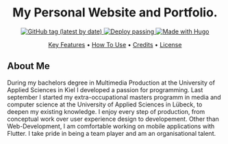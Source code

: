 <h1 align="center">
  My Personal Website and Portfolio.
</h1>

<p align="center">
  <a href="https://github.com/TobiasPrt/website/releases/">
    <img alt="GitHub tag (latest by date)" src="https://img.shields.io/github/v/tag/TobiasPrt/website?label=version">
  </a>
  <a href="https://github.com/TobiasPrt/website/actions/workflows/deploy.yml">
    <img alt="Deploy passing" src="https://github.com/TobiasPrt/website/actions/workflows/deploy.yml/badge.svg">
  </a>
  <a href="https://gohugo.io">
    <img alt="Made with Hugo" src="https://img.shields.io/badge/made%20with-Hugo-ff69b4">
  </a>
  
  
</p>

<p align="center">
  <a href="#key-features">Key Features</a> •
  <a href="#how-to-use">How To Use</a> •
  <a href="#credits">Credits</a> •
  <a href="#license">License</a>
</p>

## About Me

During my bachelors degree in Multimedia Production at the University of Applied Sciences in Kiel I developed a passion for programming. Last september I started my extra-occupational masters programm in media and computer science at the University of Applied Sciences in Lübeck, to deepen my existing knowledge. I enjoy every step of production, from conceptual work over user experience design to developement. Other than Web-Development, I am comfortable working on mobile applications with Flutter. I take pride in being a team player and am an organisational talent.

